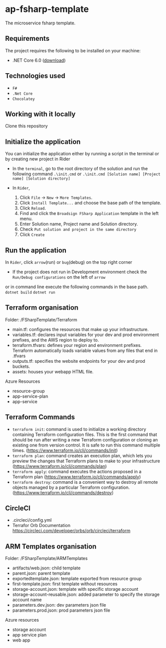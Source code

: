 # ap-fsharp-template
The microservice fsharp template.

## Requirements
The project requires the following to be installed on your machine:
* .NET Core 6.0 ([download](https://dotnet.microsoft.com/download/dotnet-core))

## Technologies used
* `F#`
* `.Net Core`
* `Chocolatey`

## Working with it locally

Clone this repository

## Initialize the application

You can initialize the application either by running a script in the terminal or by creating new project in Rider
* In the `terminal`, go to the root directory of the solution and run the following command
`.\init.cmd`
or
`.\init.cmd [Solution name] [Project name] [Solution directory]`

* In `Rider`, 
  1. Click `File` -> `New` -> `More Templates`. 
  2. Click `Install Template...` and choose the base path of the template. 
  3. Click `Reload`.
  4. Find and click the `Broadsign FSharp Application` template in the left menu.
  5. Enter Solution name, Project name and Solution directory.
  6. Check `Put solution and project in the same directory`
  7. Click `Create`

## Run the application

In `Rider`, click `arrow`(run) or `bug`(debug) on the top right corner
* If the project does not run in Development environment check the `Run/Debug configurations` on the left of `arrow`

or
in command line execute the following commands in the base path.
`dotnet build`
`dotnet run`

## Terraform organisation
Folder: /FSharpTemplate/Terraform
* main.tf: configures the resources that make up your infrastructure.
* variables.tf: declares input variables for your dev and prod environment prefixes, and the AWS region to deploy to.
* terraform.tfvars: defines your region and environment prefixes. Terraform automatically loads variable values from any files that end in .tfvars
* outputs.tf: specifies the website endpoints for your dev and prod buckets.
* assets: houses your webapp HTML file.

Azure Resources
* resource-group
* app-service-plan
* app-service

## Terraform Commands
* `terraform init`: command is used to initialize a working directory containing Terraform configuration files. This is the first command that should be run after writing a new Terraform configuration or cloning an existing one from version control. It is safe to run this command multiple times.
  (https://www.terraform.io/cli/commands/init)
* `terraform plan`: command creates an execution plan, which lets you preview the changes that Terraform plans to make to your infrastructure
  (https://www.terraform.io/cli/commands/plan)
* `terraform apply`: command executes the actions proposed in a Terraform plan
  (https://www.terraform.io/cli/commands/apply)
* `terraform destroy`: command is a convenient way to destroy all remote objects managed by a particular Terraform configuration.
  (https://www.terraform.io/cli/commands/destroy)

## CircleCI
* .circleci/config.yml
* Terrafor Orb Documentation
https://circleci.com/developer/orbs/orb/circleci/terraform

## ARM Templates organisation
Folder: /FSharpTemplate/ARMTemplates
* artifacts/web.json: child template
* parent.json: parent template
* exportedtemplate.json: template exported from resource group
* first-template.json: first template without resources
* storage-account.json: template with specific storage account
* storage-account-reusable.json: added parameter to specify the storage account name
* parameters.dev.json: dev parameters json file
* parameters.prod.json: prod parameters json file

Azure resources
* storage account
* app service plan
* web app